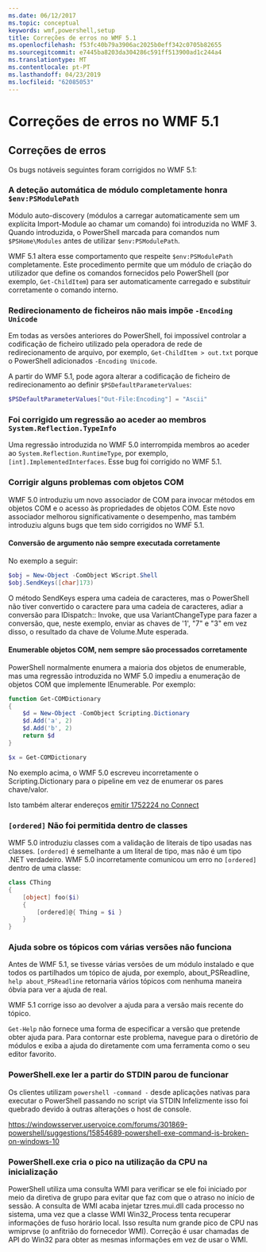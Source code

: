 ```yaml
---
ms.date: 06/12/2017
ms.topic: conceptual
keywords: wmf,powershell,setup
title: Correções de erros no WMF 5.1
ms.openlocfilehash: f53fc40b79a3906ac2025b0eff342c0705b82655
ms.sourcegitcommit: e7445ba8203da304286c591ff513900ad1c244a4
ms.translationtype: MT
ms.contentlocale: pt-PT
ms.lasthandoff: 04/23/2019
ms.locfileid: "62085053"
---
```

# <a name="bug-fixes-in-wmf-51"></a>Correções de erros no WMF 5.1

## <a name="bug-fixes"></a>Correções de erros

Os bugs notáveis seguintes foram corrigidos no WMF 5.1:

### <a name="module-auto-discovery-fully-honors-envpsmodulepath"></a>A deteção automática de módulo completamente honra `$env:PSModulePath`

Módulo auto-discovery (módulos a carregar automaticamente sem um explícita Import-Module ao chamar um comando) foi introduzida no WMF 3.
Quando introduzida, o PowerShell marcada para comandos num `$PSHome\Modules` antes de utilizar `$env:PSModulePath`.

WMF 5.1 altera esse comportamento que respeite `$env:PSModulePath` completamente.
Este procedimento permite que um módulo de criação do utilizador que define os comandos fornecidos pelo PowerShell (por exemplo, `Get-ChildItem`) para ser automaticamente carregado e substituir corretamente o comando interno.

### <a name="file-redirection-no-longer-hard-codes--encoding-unicode"></a>Redirecionamento de ficheiros não mais impõe `-Encoding Unicode`

Em todas as versões anteriores do PowerShell, foi impossível controlar a codificação de ficheiro utilizado pela operadora de rede de redirecionamento de arquivo, por exemplo, `Get-ChildItem > out.txt` porque o PowerShell adicionados `-Encoding Unicode`.

A partir do WMF 5.1, pode agora alterar a codificação de ficheiro de redirecionamento ao definir `$PSDefaultParameterValues`:

```powershell
$PSDefaultParameterValues["Out-File:Encoding"] = "Ascii"
```

### <a name="fixed-a-regression-in-accessing-members-of-systemreflectiontypeinfo"></a>Foi corrigido um regressão ao aceder ao membros `System.Reflection.TypeInfo`

Uma regressão introduzida no WMF 5.0 interrompida membros ao aceder ao `System.Reflection.RuntimeType`, por exemplo, `[int].ImplementedInterfaces`.
Esse bug foi corrigido no WMF 5.1.


### <a name="fixed-some-issues-with-com-objects"></a>Corrigir alguns problemas com objetos COM

WMF 5.0 introduziu um novo associador de COM para invocar métodos em objetos COM e o acesso às propriedades de objetos COM.
Este novo associador melhorou significativamente o desempenho, mas também introduziu alguns bugs que tem sido corrigidos no WMF 5.1.

#### <a name="argument-conversions-were-not-always-performed-correctly"></a>Conversão de argumento não sempre executada corretamente

No exemplo a seguir:

```powershell
$obj = New-Object -ComObject WScript.Shell
$obj.SendKeys([char]173)
```

O método SendKeys espera uma cadeia de caracteres, mas o PowerShell não tiver convertido o caractere para uma cadeia de caracteres, adiar a conversão para IDispatch:: Invoke, que usa VariantChangeType para fazer a conversão, que, neste exemplo, enviar as chaves de '1', "7" e "3" em vez disso, o resultado da chave de Volume.Mute esperada.

#### <a name="enumerable-com-objects-not-always-handled-correctly"></a>Enumerable objetos COM, nem sempre são processados corretamente

PowerShell normalmente enumera a maioria dos objetos de enumerable, mas uma regressão introduzida no WMF 5.0 impediu a enumeração de objetos COM que implemente IEnumerable.  Por exemplo:

```powershell
function Get-COMDictionary
{
    $d = New-Object -ComObject Scripting.Dictionary
    $d.Add('a', 2)
    $d.Add('b', 2)
    return $d
}

$x = Get-COMDictionary
```

No exemplo acima, o WMF 5.0 escreveu incorretamente o Scripting.Dictionary para o pipeline em vez de enumerar os pares chave/valor.

Isto também alterar endereços [emitir 1752224 no Connect](https://connect.microsoft.com/PowerShell/feedback/details/1752224)

### <a name="ordered-was-not-allowed-inside-classes"></a>`[ordered]` Não foi permitida dentro de classes

WMF 5.0 introduziu classes com a validação de literais de tipo usadas nas classes.
`[ordered]` é semelhante a um literal de tipo, mas não é um tipo .NET verdadeiro.
WMF 5.0 incorretamente comunicou um erro no `[ordered]` dentro de uma classe:

```powershell
class CThing
{
    [object] foo($i)
    {
        [ordered]@{ Thing = $i }
    }
}
```


### <a name="help-on-about-topics-with-multiple-versions-does-not-work"></a>Ajuda sobre os tópicos com várias versões não funciona

Antes de WMF 5.1, se tivesse várias versões de um módulo instalado e que todos os partilhados um tópico de ajuda, por exemplo, about_PSReadline, `help about_PSReadline` retornaria vários tópicos com nenhuma maneira óbvia para ver a ajuda de real.

WMF 5.1 corrige isso ao devolver a ajuda para a versão mais recente do tópico.

`Get-Help` não fornece uma forma de especificar a versão que pretende obter ajuda para.
Para contornar este problema, navegue para o diretório de módulos e exiba a ajuda do diretamente com uma ferramenta como o seu editor favorito.

### <a name="powershellexe-reading-from-stdin-stopped-working"></a>PowerShell.exe ler a partir do STDIN parou de funcionar

Os clientes utilizam `powershell -command -` desde aplicações nativas para executar o PowerShell passando no script via STDIN Infelizmente isso foi quebrado devido à outras alterações o host de console.

https://windowsserver.uservoice.com/forums/301869-powershell/suggestions/15854689-powershell-exe-command-is-broken-on-windows-10

### <a name="powershellexe-creates-spike-in-cpu-usage-on-startup"></a>PowerShell.exe cria o pico na utilização da CPU na inicialização

PowerShell utiliza uma consulta WMI para verificar se ele foi iniciado por meio da diretiva de grupo para evitar que faz com que o atraso no início de sessão.
A consulta de WMI acaba injetar tzres.mui.dll cada processo no sistema, uma vez que a classe WMI Win32_Process tenta recuperar informações de fuso horário local.
Isso resulta num grande pico de CPU nas wmiprvse (o anfitrião do fornecedor WMI).
Correção é usar chamadas de API do Win32 para obter as mesmas informações em vez de usar o WMI.
